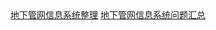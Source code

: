 <html>
<head>
    <meta charset="UTF-8">
<title>
地下管网地理信息系统
</title>
</head>
<body>
<a href="sumory.md">地下管网信息系统整理</a>
<a href="problom.md">地下管网信息系统问题汇总</a>
</body>
</html>